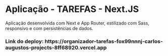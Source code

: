 <h1>Aplicação - TAREFAS - Next.JS</h1>

<p>Aplicação desenvolvida com Next e App Router, estilizado com Sass, responsivo e com persistências de dados.</p>

<h3>Link do deploy: https://organizador-tarefas-fox99nnnj-carlos-augustos-projects-8ff68920.vercel.app</h3>

